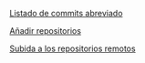 [Listado de commits abreviado](https://i.imgur.com/EpUUMoR.png)

[Añadir repositorios](https://i.imgur.com/o6bt6ZY.png)

[Subida a los repositorios remotos](https://i.imgur.com/wFkt9Cl.png)
